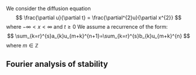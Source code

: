 We consider the diffusion equation
$$
\frac{\partial u}{\partial t} = \frac{\partial^{2}u}{\partial x^{2}}
$$
where $-\infty<x<\infty$ and $t\geq 0$
We assume a recurrence of the form:
$$
\sum_{k=r}^{s}a_{k}u_{m+k}^{n+1}=\sum_{k=r}^{s}b_{k}u_{m+k}^{n}
$$
where $m\in \mathbb{Z}$
## Fourier analysis of stability